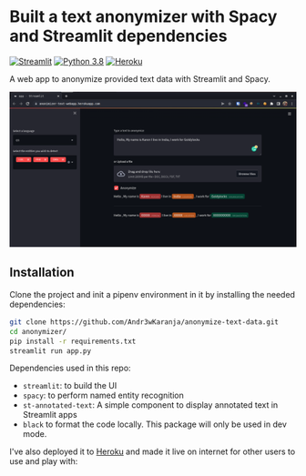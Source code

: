 # Built a text anonymizer with Spacy and Streamlit dependencies
[![Streamlit](https://static.streamlit.io/badges/streamlit_badge_black_white.svg)](https://github.com/Andr3wKaranja/anonymize-text-data) [![Python 3.8](https://img.shields.io/badge/python-3.8-blue.svg)](https://github.com/Andr3wKaranja/anonymize-text-data) [![Heroku](https://pyheroku-badge.herokuapp.com/?app=anonimizer-text-webapp&style=flat-square)](https://anonimizer-text-webapp.herokuapp.com/) 

A web app to anonymize provided text data with Streamlit and Spacy.

![alt text](/images/image.png?raw=true)
## Installation
Clone the project and init a pipenv environment in it by installing the needed dependencies:

```bash
git clone https://github.com/Andr3wKaranja/anonymize-text-data.git
cd anonymizer/
pip install -r requirements.txt
streamlit run app.py
```

Dependencies used in this repo:
* `streamlit`: to build the UI
* `spacy`: to perform named entity recognition
* `st-annotated-text`: A simple component to display annotated text in Streamlit apps
* `black` to format the code locally. This package will only be used in dev mode.

I've also deployed it to [Heroku](https://anonimizer-text-webapp.herokuapp.com/) and made it live on internet for other users to use and play with:


